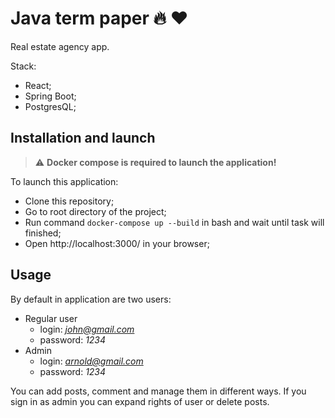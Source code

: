 # Java term paper :fire: :heart:

Real estate agency app.

Stack:

* React;
* Spring Boot;
* PostgresQL;

## Installation and launch

> :warning: **Docker compose is required to launch the application!** 

To launch this application:
* Clone this repository;
* Go to root directory of the project;
* Run command ```docker-compose up --build``` in bash and wait until task will finished;
* Open http://localhost:3000/ in your browser;

## Usage

By default in application are two users:
* Regular user
    * login: *john@gmail.com*
    * password: *1234*
* Admin
    * login: *arnold@gmail.com*
    * password: *1234*

You can add posts, comment and manage them in different ways.
If you sign in as admin you can expand rights of user or delete posts. 